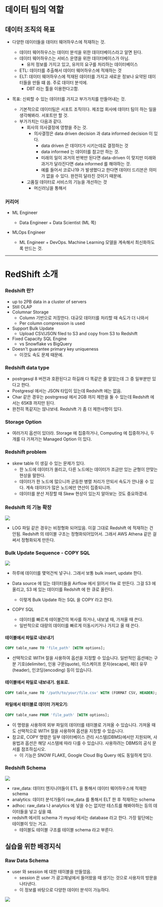 # 데이터 팀의 역할 

## 데이터 조직의 목표 

- 다양한 데이터들을 데이터 웨어하우스에 적재하는 것. 
  - 데이터 웨어하우스는 데이터 분석을 위한 데이터베이스라고 알면 된다. 
  - 데이터 웨어하우스는 서비스 운영을 위한 데이터베이스가 아님. 
    - 유저 정보를 가지고 있고, 유저의 요구를 처리하는 데이터베이스
  - ETL: 데이터를 추출해서 데이터 웨어하우스에 적재하는 것
  - ELT: 데이터 웨어하우스에 적재된 데이터를 가지고 새로운 정보나 요약된 데이터들을 만들 떄 씀. 주로 데이터 분석에. 
    - DBT 라는 툴을 이용한다고함. 

- 목표: 신뢰할 수 있는 데이터를 가지고 부가가치를 만들어내는 것.
  - 기본적으로 데이터팀은 서포트 조직이다. 제조업 회사에 데이터 팀이 하는 일을 생각해봐라. 서포트만 할 것.
  - 부가가치는 다음과 같다.
    - 회사의 의사결정에 영향을 주는 것.
      - 의사결정은 data driven decision 과 data informed decision 이 있다. 
        - data driven 은 데이터가 시키는데로 결정하는 것
        - data informed 는 데이터를 참고만 하는 것. 
        - 미래의 일이 과거의 반복만 된다면 data-driven 이 맞지만 미래와 과거가 달라진다면 data informed 를 해야하는 것. 
        - 예를 들어서 코로나19 가 발생했다고 한다면 데이터 드리븐은 의미가 없을 수 있다. 완전히 달라진 것이기 때문에.
    - 고품질 데이터로 서비스의 기능을 개선하는 것
      - 머신러닝을 통해서 

### 커리어 

- ML Engineer 
  - Data Engineer + Data Scientist (ML 쪽)

- MLOps Engineer 
  - ML Engineer + DevOps. Machine Learning 모델을 계속해서 최신화하도록 만드는 것. 

***

# RedShift 소개 

### Redshift 란? 

- up to 2PB data in a cluster of servers 
- Still OLAP 
- Columnar Storage 
  - Column 기반으로 저장한다. 대규모 데이터를 처리할 때 속도가 더 나와서 
  - Per column compression is used 
- Support Bulk Update 
  - Upload CSV/JSON filed to S3 and copy from S3 to Redshift 
- Fixed Capacity SQL Engine 
  - vs Snowflake vs BigQuery 
- Doesn't guarantee primary key uniqueness
  - 이것도 속도 문제 때문에. 

### Redshift data type

- postrgesql 8 버전과 호환된다고 하길래 다 똑같은 줄 알았는데 그 중 일부분만 있다고 한다. 
- Postgresql 에서는 JSON 타입이 있는데 Redshift 에는 없음. 
- Char 같은 경우는 postrgresql 에서 2GB 까지 제한을 둘 수 있는데 Redshift 에서는 65KB 까지만 된다. 
- 완전히 똑같지는 않나보네. Redshift 가 좀 더 제한사항이 있다. 

### Storage Option 

- 여러가지 옵션이 있더라. Storage 에 집중하거나, Computing 에 집중하거나, 두 개를 다 가져가는 Managed Option 이 있다. 

### Redshift problem

- skew table 이 생길 수 있는 문제가 있다.
  - 한 노드에 데이터가 쏠리고, 다른 노드에는 데이터가 조금만 있는 균형이 안맞는 현상을 말한다.
  - 데이터가 한 노드에 많으니까 균등한 병렬 처리가 안되서 속도가 안나올 수 있다. 계속 데이터가 많은 노드에만 연산이 집중되니까. 
  - 데이터를 분산 저장할 때 Skew 현상이 있는지 알아보는 것도 중요하겠네.  

### Redshift 의 기능 확장 

![](./image/how%20to%20extend%20redshift%20functionality.png)

- LOG 파일 같은 경우는 비정형화 되어있음. 이걸 그대로 Redshift 에 적재하는 건 안됨. Redshift 의 테이블 구조는 정형화되어있어서.
그래서 AWS Athena 같은 걸 써서 정형화되게 만든다. 

### Bulk Update Sequence - COPY SQL 

![](./image/bulk%20update%20sequence.png)

- 하루에 데이터를 몇억건씩 넣구나. 그래서 보통 bulk insert, update 한다.
- Data source 에 있는 데이터들을 Airflow 에서 읽어서 file 로 만든다. 그걸 S3 에 올리고, S3 에 있는 데이터를 Redshift 에 한 큐로 올린다.
  - 이렇게 Bulk Update 하는 SQL 을 COPY 라고 한다. 

- COPY SQL 
  - 데이터를 빠르게 테이블간의 복사를 하거나, 내보낼 때, 가져올 때 쓴다.
  - 일반적으로 대량의 데이터를 빠르게 이동시키거나 가지고 올 때 쓴다. 


#### 테이블에서 파일로 내보내기 
```sql
COPY table_name TO 'file_path' [WITH options];
```

- 선택적으로 WITH 절을 사용하여 옵션을 지정할 수 있습니다. 일반적인 옵션에는 구분 기호(delimiter), 인용 구문(quote), 이스케이프 문자(escape), 헤더 유무(header), 인코딩(encoding) 등이 있습니다.

#### 테이블에서 파일로 내보내기. 쉼표로. 
```sql
COPY table_name TO '/path/to/your/file.csv' WITH (FORMAT CSV, HEADER);
```

#### 파일에서 테이블로 데이터 가져오기:

```sql
COPY table_name FROM 'file_path' [WITH options];
```
- 이 명령을 사용하여 외부 파일의 데이터를 테이블로 가져올 수 있습니다. 가져올 때도 선택적으로 WITH 절을 사용하여 옵션을 지정할 수 있습니다.
- 참고로, COPY 명령은 일부 데이터베이스 관리 시스템(DBMS)에서만 지원되며, 사용법과 옵션은 해당 시스템에 따라 다를 수 있습니다. 사용하려는 DBMS의 공식 문서를 참조하십시오.
  - 이 기능은 SNOW FLAKE, Google Cloud Big Query 에도 동일하게 있다. 

### Redshift Schema 

![](./image/redshift%20schema.png)

- raw_data: 데이터 엔지니어들이 ETL 을 통해서 데이터 웨어하우스에 적재한 schema
- analytics: 데이터 분석가들이 raw_data 를 통해서 ELT 한 후 적재하는 schema
- adhoc: raw_data 나 analytics 에 넣을 수는 없지만 테스트를 해봐야하는 등의 데이터들을 넣고 싶을 떄. 
- redshift 에서의 schema 가 mysql 에서는 database 라고 한다. 가장 밑단에는 테이블이 잇는 거고. 
  - 테이블도 테이블 구조를 테이블 schema 라고 부른다.

## 실습을 위한 배경지식 

### Raw Data Schema

- user 와 session 에 대한 테이블을 만들었음. 
  - session 은 user 가 광고채널에서 들어왔을 때 생기는 것으로 사용자의 방문을 나타낸다.
  - 이 정보를 바탕으로 다양한 데이터 분석이 가능하다. 

![](./image/session%20user%20table.png)

